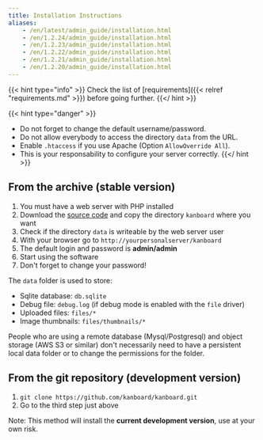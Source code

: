 ```yaml
---
title: Installation Instructions
aliases:
    - /en/latest/admin_guide/installation.html
    - /en/1.2.24/admin_guide/installation.html
    - /en/1.2.23/admin_guide/installation.html
    - /en/1.2.22/admin_guide/installation.html
    - /en/1.2.21/admin_guide/installation.html
    - /en/1.2.20/admin_guide/installation.html
---
```


{{< hint type="info" >}}
Check the list of [requirements]({{< relref "requirements.md" >}})
before going further.
{{</ hint >}}

{{< hint type="danger" >}}
- Do not forget to change the default username/password.
- Do not allow everybody to access the directory `data` from the URL.
- Enable `.htaccess` if you use Apache (Option `AllowOverride All`).
- This is your responsability to configure your server correctly.
{{</ hint >}}

From the archive (stable version)
---------------------------------

1.  You must have a web server with PHP installed
2.  Download the [source
    code](https://github.com/kanboard/kanboard/releases/latest) and copy
    the directory `kanboard` where you want
3.  Check if the directory `data` is writeable by the web server user
4.  With your browser go to `http://yourpersonalserver/kanboard`
5.  The default login and password is **admin/admin**
6.  Start using the software
7.  Don't forget to change your password!

The `data` folder is used to store:

- Sqlite database: `db.sqlite`
- Debug file: `debug.log` (if debug mode is enabled with the `file` driver)
- Uploaded files: `files/*`
- Image thumbnails: `files/thumbnails/*`

People who are using a remote database (Mysql/Postgresql) and object
storage (AWS S3 or similar) don't necessarily need to have a persistent
local data folder or to change the permissions for the folder.

From the git repository (development version)
---------------------------------------------

1. `git clone https://github.com/kanboard/kanboard.git`
2. Go to the third step just above

Note: This method will install the **current development version**, use at your own risk.

